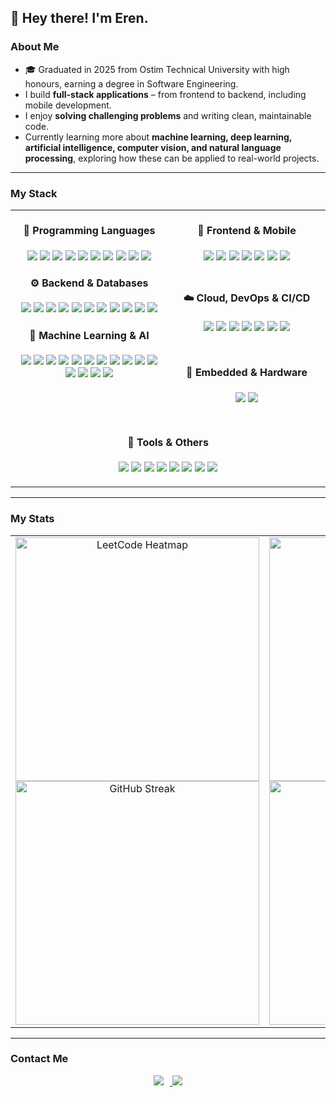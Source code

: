 ## 👋 Hey there! I'm Eren.

### About Me

- 🎓 Graduated in 2025 from Ostim Technical University with high honours, earning a degree in Software Engineering.
- I build **full-stack applications** – from frontend to backend, including mobile development.
- I enjoy **solving challenging problems** and writing clean, maintainable code.
- Currently learning more about **machine learning, deep learning, artificial intelligence, computer vision, and natural language processing**, exploring how these can be applied to real-world projects.

---

### My Stack

<table align="center" border="0" cellspacing="0" cellpadding="0" style="border: none; background: transparent; width: 100%;">

<tr>
<td align="center" width="50%" valign="top" style="padding: 0 10px; background: transparent; border: none;">

<h4>💬 Programming Languages</h4>
<p>
<img src="https://img.shields.io/badge/HTML5-E34F26">
<img src="https://img.shields.io/badge/CSS3-1572B6">
<img src="https://img.shields.io/badge/JavaScript-F7DF1E">
<img src="https://img.shields.io/badge/TypeScript-3178C6">
<img src="https://img.shields.io/badge/Python-3776AB">
<img src="https://img.shields.io/badge/Dart-0175C2">
<img src="https://img.shields.io/badge/C-00599C">
<img src="https://img.shields.io/badge/C++-00599C">
<img src="https://img.shields.io/badge/C%23-239120">
<img src="https://img.shields.io/badge/Java-ED8B00">
</p>

<h4>⚙️ Backend & Databases</h4>
<p>
<img src="https://img.shields.io/badge/Node.js-339933">
<img src="https://img.shields.io/badge/Express-000000">
<img src="https://img.shields.io/badge/Django-092E20">
<img src="https://img.shields.io/badge/FastAPI-009688">
<img src="https://img.shields.io/badge/MongoDB-47A248">
<img src="https://img.shields.io/badge/PostgreSQL-336791">
<img src="https://img.shields.io/badge/MySQL-4479A1">
<img src="https://img.shields.io/badge/SQLite-003B57">
<img src="https://img.shields.io/badge/Redis-DC382D">
<img src="https://img.shields.io/badge/ElasticSearch-005571">
<img src="https://img.shields.io/badge/Supabase-3FCF8E">
</p>

<h4>🧠 Machine Learning & AI</h4>
<p>
<img src="https://img.shields.io/badge/TensorFlow-FF6F00">
<img src="https://img.shields.io/badge/Keras-D00000">
<img src="https://img.shields.io/badge/PyTorch-EE4C2C">
<img src="https://img.shields.io/badge/Scikit--learn-F7931E">
<img src="https://img.shields.io/badge/Pandas-150458">
<img src="https://img.shields.io/badge/NumPy-013243">
<img src="https://img.shields.io/badge/Matplotlib-11557C">
<img src="https://img.shields.io/badge/Seaborn-4C72B0">
<img src="https://img.shields.io/badge/Hugging%20Face-FFD21E">
<img src="https://img.shields.io/badge/OpenCV-5C3EE8">
<img src="https://img.shields.io/badge/LangChain-2E8B57">
<img src="https://img.shields.io/badge/Transformers-FF9900">
<img src="https://img.shields.io/badge/LLM%20Fine--Tuning-1F8ACB">
<img src="https://img.shields.io/badge/RAG%20Pipelines-0F9D58">
<img src="https://img.shields.io/badge/ChromaDB-4285F4">
</p>

</td>

<td align="center" width="50%" valign="top" style="padding: 0 10px; background: transparent; border: none;">

<h4>🎨 Frontend & Mobile</h4>
<p style="margin-bottom: 45px">
<img src="https://img.shields.io/badge/React-61DAFB">
<img src="https://img.shields.io/badge/Redux-764ABC">
<img src="https://img.shields.io/badge/Next.js-000000">
<img src="https://img.shields.io/badge/TailwindCSS-38B2AC">
<img src="https://img.shields.io/badge/Flutter-02569B">
<img src="https://img.shields.io/badge/Figma-F24E1E">
<img src="https://img.shields.io/badge/Photoshop-31A8FF">
</p>

<h4>☁️ Cloud, DevOps & CI/CD</h4>
<p>
<img src="https://img.shields.io/badge/AWS-232F3E">
<img src="https://img.shields.io/badge/Google%20Cloud-4285F4">
<img src="https://img.shields.io/badge/Heroku-430098">
<img src="https://img.shields.io/badge/Netlify-00C7B7">
<img src="https://img.shields.io/badge/Docker-2496ED">
<img src="https://img.shields.io/badge/Kubernetes-326CE5">
<img src="https://img.shields.io/badge/GitHub%20Actions-2088FF">
</p>

<div style="height: 14px;"></div>

<h4>🔌 Embedded & Hardware</h4>
<p>
<img src="https://img.shields.io/badge/Arduino-00979D">
<img src="https://img.shields.io/badge/ESP32-000000">
</p>

</td>
</tr>

<tr style="border: none; background: transparent;">
<td colspan="2" align="center" style="border: none; padding-top: 12px;">
<h4>🧰 Tools & Others</h4>
<p>
<img src="https://img.shields.io/badge/Git-F05032">
<img src="https://img.shields.io/badge/GitHub-181717">
<img src="https://img.shields.io/badge/npm-CB3837">
<img src="https://img.shields.io/badge/PyPI-3775A9">
<img src="https://img.shields.io/badge/Maven-C71A36">
<img src="https://img.shields.io/badge/Webpack-8DD6F9">
<img src="https://img.shields.io/badge/Postman-FF6C37">
<img src="https://img.shields.io/badge/VS%20Code-007ACC">
</p>
</td>
</tr>

</table>

---

### My Stats

<table align="center" style="border: none; width: 100%; border-collapse: collapse;">
<tr>
<td valign="top" align="center" width="50%" style="border: none;">
<a>
<img src="https://leetcard.jacoblin.cool/erenisci?theme=dark&font=JetBrains%20Mono&border=0&radius=8&ext=heatmap" alt="LeetCode Heatmap" width="390" />
</a>

<a href="https://git.io/streak-stats">
<img src="https://streak-stats.demolab.com?user=erenisci&theme=dark&hide_border=true" alt="GitHub Streak" width="390" />
</a>

</td>

<td valign="top" align="center" width="50%" style="border: none;">
<a href="https://github.com/ryo-ma/github-profile-trophy">
<img src="https://github-profile-trophy.vercel.app/?username=erenisci&theme=onedark&row=2&column=3&no-frame=true&margin-w=20&margin-h=5" alt="GitHub Trophies" width="390"/>
</a>

<a href="https://github.com/anuraghazra/github-readme-stats">
<img src="https://github-readme-stats.vercel.app/api/top-langs/?username=erenisci&layout=compact&theme=dark&hide_border=true&langs_count=6&card_width=385" alt="Top Languages" width="390" />
</a>

</td>
</tr>
</table>

---

### Contact Me

<div align="center">

<a href="https://www.linkedin.com/in/erenisci/">
  <img src="https://custom-icon-badges.demolab.com/badge/LinkedIn-0A66C2?logo=linkedin-white&logoColor=fff" style="margin-right:10px;" />
</a>

<a href="mailto:isci.eren@gmail.com">
  <img src="https://img.shields.io/badge/Gmail-D14836?logo=gmail&logoColor=white" />
</a>

</div>

